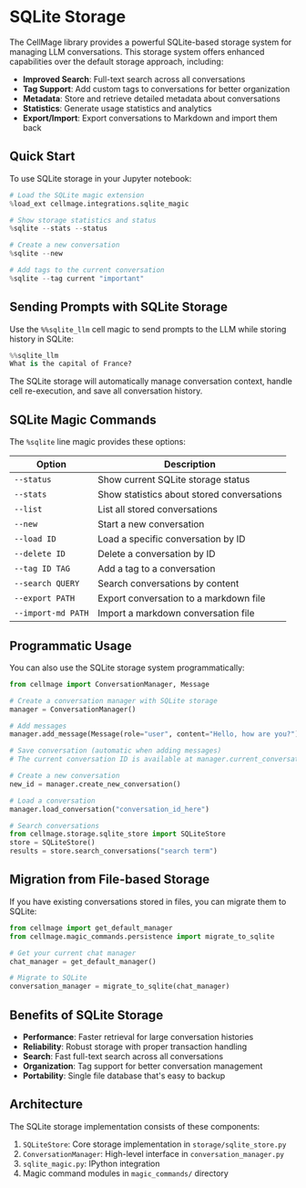 # SQLite Storage

The CellMage library provides a powerful SQLite-based storage system for managing LLM conversations. This storage system offers enhanced capabilities over the default storage approach, including:

- **Improved Search**: Full-text search across all conversations
- **Tag Support**: Add custom tags to conversations for better organization
- **Metadata**: Store and retrieve detailed metadata about conversations
- **Statistics**: Generate usage statistics and analytics
- **Export/Import**: Export conversations to Markdown and import them back

## Quick Start

To use SQLite storage in your Jupyter notebook:

```python
# Load the SQLite magic extension
%load_ext cellmage.integrations.sqlite_magic

# Show storage statistics and status
%sqlite --stats --status

# Create a new conversation
%sqlite --new

# Add tags to the current conversation
%sqlite --tag current "important"
```

## Sending Prompts with SQLite Storage

Use the `%%sqlite_llm` cell magic to send prompts to the LLM while storing history in SQLite:

```python
%%sqlite_llm
What is the capital of France?
```

The SQLite storage will automatically manage conversation context, handle cell re-execution, and save all conversation history.

## SQLite Magic Commands

The `%sqlite` line magic provides these options:

| Option | Description |
|--------|-------------|
| `--status` | Show current SQLite storage status |
| `--stats` | Show statistics about stored conversations |
| `--list` | List all stored conversations |
| `--new` | Start a new conversation |
| `--load ID` | Load a specific conversation by ID |
| `--delete ID` | Delete a conversation by ID |
| `--tag ID TAG` | Add a tag to a conversation |
| `--search QUERY` | Search conversations by content |
| `--export PATH` | Export conversation to a markdown file |
| `--import-md PATH` | Import a markdown conversation file |

## Programmatic Usage

You can also use the SQLite storage system programmatically:

```python
from cellmage import ConversationManager, Message

# Create a conversation manager with SQLite storage
manager = ConversationManager()

# Add messages
manager.add_message(Message(role="user", content="Hello, how are you?"))

# Save conversation (automatic when adding messages)
# The current conversation ID is available at manager.current_conversation_id

# Create a new conversation
new_id = manager.create_new_conversation()

# Load a conversation
manager.load_conversation("conversation_id_here")

# Search conversations
from cellmage.storage.sqlite_store import SQLiteStore
store = SQLiteStore()
results = store.search_conversations("search term")
```

## Migration from File-based Storage

If you have existing conversations stored in files, you can migrate them to SQLite:

```python
from cellmage import get_default_manager
from cellmage.magic_commands.persistence import migrate_to_sqlite

# Get your current chat manager
chat_manager = get_default_manager()

# Migrate to SQLite
conversation_manager = migrate_to_sqlite(chat_manager)
```

## Benefits of SQLite Storage

- **Performance**: Faster retrieval for large conversation histories
- **Reliability**: Robust storage with proper transaction handling
- **Search**: Fast full-text search across all conversations
- **Organization**: Tag support for better conversation management
- **Portability**: Single file database that's easy to backup

## Architecture

The SQLite storage implementation consists of these components:

1. `SQLiteStore`: Core storage implementation in `storage/sqlite_store.py`
2. `ConversationManager`: High-level interface in `conversation_manager.py`
3. `sqlite_magic.py`: IPython integration
4. Magic command modules in `magic_commands/` directory